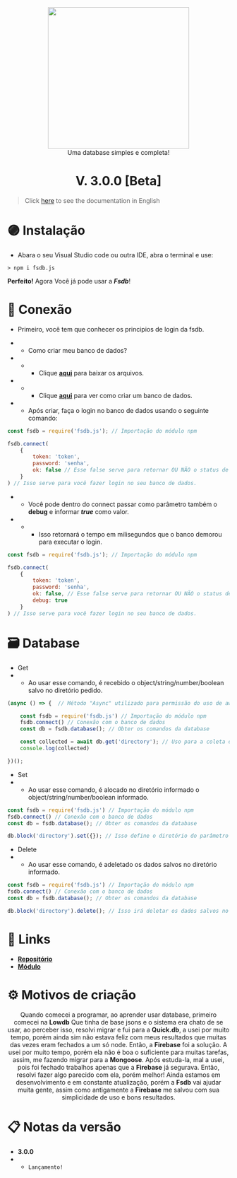 <div align="center">
    <img src="https://media.discordapp.net/attachments/1045802171146453124/1047137968042823800/Design_sem_nome__9_-removebg-preview.png?width=694&height=230" width="320">
    <br>
    Uma database simples e completa!
    <h1>V. 3.0.0 [Beta]</h1>
</div>

> Click [here](https://github.com/lucasFelixSilveira/fsdb.js/blob/main/docs/en/documentation.md) to see the documentation in English

# 🟣 Instalação
- Abara o seu Visual Studio code ou outra IDE, abra o terminal e use:
```sh-session
> npm i fsdb.js
```
**Perfeito!** Agora Você já pode usar a _**Fsdb**_!

# 📡 Conexão

- Primeiro, você tem que conhecer os principios de login da fsdb.
- - Como criar meu banco de dados?
- - - Clique **[aqui](https://github.com/lucasFelixSilveira/fsdb.js/raw/main/services/files.zip)** para baixar os arquivos.
- - - Clique **[aqui](https://github.com/lucasFelixSilveira/fsdb.js/blob/main/docs/pt/createBanks.md)** para ver como criar um banco de dados.

- - Após criar, faça o login no banco de dados usando o seguinte comando:
```js
const fsdb = require('fsdb.js'); // Importação do módulo npm

fsdb.connect(
    {
        token: 'token',
        password: 'senha',
        ok: false // Esse false serve para retornar OU NÃO o status de "sucesso".
    }
) // Isso serve para você fazer login no seu banco de dados.
```
- - Você pode dentro do connect passar como parâmetro também o **debug** e informar _**true**_ como valor.
- - - Isso retornará o tempo em milisegundos que o banco demorou para executar o login.
```js
const fsdb = require('fsdb.js'); // Importação do módulo npm

fsdb.connect(
    {
        token: 'token',
        password: 'senha',
        ok: false, // Esse false serve para retornar OU NÃO o status de "sucesso".
        debug: true
    }
) // Isso serve para você fazer login no seu banco de dados.
```

# 🗃 Database

- Get
- - Ao usar esse comando, é recebido o object/string/number/boolean salvo no diretório pedido.
```js
(async () => {  // Método "Async" utilizado para permissão do uso de await

    const fsdb = require('fsdb.js') // Importação do módulo npm
    fsdb.connect() // Conexão com o banco de dados
    const db = fsdb.database(); // Obter os comandos da database

    const collected = await db.get('directory'); // Uso para a coleta dos dados
    console.log(collected)

})();
```

- Set
- - Ao usar esse comando, é alocado no diretório informado o object/string/number/boolean informado.
```js
const fsdb = require('fsdb.js') // Importação do módulo npm
fsdb.connect() // Conexão com o banco de dados
const db = fsdb.database(); // Obter os comandos da database

db.block('directory').set({}); // Isso define o diretório do parâmetro 0 como o parâmetro 1.
```

- Delete
- - Ao usar esse comando, é adeletado os dados salvos no diretório informado.
```js
const fsdb = require('fsdb.js') // Importação do módulo npm
fsdb.connect() // Conexão com o banco de dados
const db = fsdb.database(); // Obter os comandos da database

db.block('directory').delete(); // Isso irá deletar os dados salvos no diretório.
```

# 🔗 Links
- **[Repositório](https://github.com/lucasFelixSilveira/fsdb.js)**
- **[Módulo](https://www.npmjs.com/package/fsdb.js)**

# ⚙ Motivos de criação

<div align="center">
    Quando comecei a programar, ao aprender usar database, primeiro comecei na <strong>Lowdb</strong> Que tinha de base jsons e o sistema era chato de se usar, ao perceber isso, resolvi migrar e fui para a <strong>Quick.db</strong>, a usei por muito tempo, porém ainda sim não estava feliz com meus resultados que muitas das vezes eram fechados a um só node. Então, a <strong>Firebase</strong> foi a solução. A usei por muito tempo, porém ela não é boa o suficiente para muitas tarefas, assim, me fazendo migrar para a <strong>Mongoose</strong>. Após estuda-la, mal a usei, pois foi fechado trabalhos apenas que a <strong>Firebase</strong> já segurava. Então, resolvi fazer algo parecido com ela, porém melhor! Ainda estamos em desenvolvimento e em constante atualização, porém a <strong>Fsdb</strong> vai ajudar muita gente, assim como antigamente a <strong>Firebase</strong> me salvou com sua simplicidade de uso e bons resultados.
</div>

# 📋 Notas da versão
- **3.0.0** 
- - ` Lançamento! `

